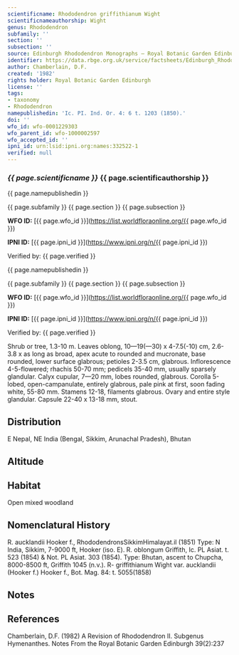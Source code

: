 ```yaml
---
scientificname: Rhododendron griffithianum Wight
scientificnameauthorship: Wight
genus: Rhododendron
subfamily: ''
section: ''
subsection: ''
source: Edinburgh Rhododendron Monographs – Royal Botanic Garden Edinburgh
identifier: https://data.rbge.org.uk/service/factsheets/Edinburgh_Rhododendron_Monographs.xhtml
author: Chamberlain, D.F.
created: '1982'
rights holder: Royal Botanic Garden Edinburgh
license: ''
tags:
- taxonomy
- Rhododendron
namepublishedin: 'Ic. PI. Ind. Or. 4: 6 t. 1203 (1850).'
doi: ''
wfo_id: wfo-0001229303
wfo_parent_id: wfo-1000002597
wfo_accepted_id: ''
ipni_id: urn:lsid:ipni.org:names:332522-1
verified: null
---
```

### _{{ page.scientificname }}_ {{ page.scientificauthorship }}
 {{ page.namepublishedin }}

{{ page.subfamily }} {{ page.section }} {{ page.subsection }}

**WFO ID:** [{{ page.wfo_id }}](https://list.worldfloraonline.org/{{ page.wfo_id }})

**IPNI ID:** [{{ page.ipni_id }}](https://www.ipni.org/n/{{ page.ipni_id }})

Verified by: {{ page.verified }}

 {{ page.namepublishedin }}

{{ page.subfamily }} {{ page.section }} {{ page.subsection }}

**WFO ID:** [{{ page.wfo_id }}](https://list.worldfloraonline.org/{{ page.wfo_id }})

**IPNI ID:** [{{ page.ipni_id }}](https://www.ipni.org/n/{{ page.ipni_id }})

Verified by: {{ page.verified }}



Shrub or tree, 1.3-10 m. Leaves oblong, 10—19(—30) x 4-7.5(-10) cm, 2.6-3.8 x as long as broad, apex acute to rounded and mucronate, base rounded, lower surface glabrous; petioles 2-3.5 cm, glabrous. Inflorescence 4-5-flowered; rhachis 50-70 mm; pedicels 35-40 mm, usually sparsely glandular. Calyx cupular, 7—20 mm, lobes rounded, glabrous. Corolla 5-lobed, open-campanulate, entirely glabrous, pale pink at first, soon fading white, 55-80 mm. Stamens 12-18, filaments glabrous. Ovary and entire style glandular. Capsule 22-40 x 13-18 mm, stout.

## Distribution
E Nepal, NE India (Bengal, Sikkim, Arunachal Pradesh), Bhutan

## Altitude


## Habitat
Open mixed woodland

## Nomenclatural History
R. aucklandii Hooker f., RhododendronsSikkimHimalayat.il (1851) Type: N India, Sikkim, 7-9000 ft, Hooker (iso. E). R. oblongum Griffith, Ic. PL Asiat. t. 523 (1854) & Not. PL Asiat. 303 (1854). Type: Bhutan, ascent to Chupcha, 8000-8500 ft, Griffith 1045 (n.v.). R- griffithianum Wight var. aucklandii (Hooker f.) Hooker f., Bot. Mag. 84: t. 5055(1858)
                       
## Notes


## References

Chamberlain, D.F. (1982) A Revision of Rhododendron II. Subgenus Hymenanthes. Notes From the Royal Botanic Garden Edinburgh 39(2):237
